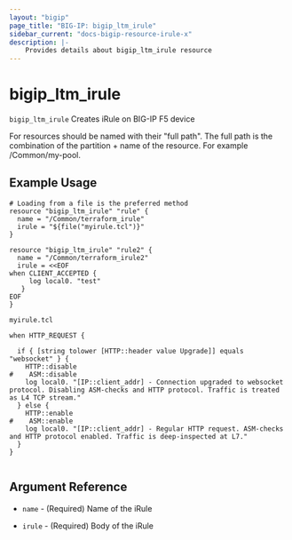 ```yaml
---
layout: "bigip"
page_title: "BIG-IP: bigip_ltm_irule"
sidebar_current: "docs-bigip-resource-irule-x"
description: |-
    Provides details about bigip_ltm_irule resource
---
```


# bigip\_ltm\_irule

`bigip_ltm_irule` Creates iRule on BIG-IP F5 device

For resources should be named with their "full path". The full path is the combination of the partition + name of the resource. For example /Common/my-pool.


## Example Usage


```hcl
# Loading from a file is the preferred method
resource "bigip_ltm_irule" "rule" {
  name = "/Common/terraform_irule"
  irule = "${file("myirule.tcl")}"
}

resource "bigip_ltm_irule" "rule2" {
  name = "/Common/terraform_irule2"
  irule = <<EOF
when CLIENT_ACCEPTED {
     log local0. "test"
   }
EOF
}

myirule.tcl

when HTTP_REQUEST {

  if { [string tolower [HTTP::header value Upgrade]] equals "websocket" } {
    HTTP::disable
#    ASM::disable
    log local0. "[IP::client_addr] - Connection upgraded to websocket protocol. Disabling ASM-checks and HTTP protocol. Traffic is treated as L4 TCP stream."
  } else {
    HTTP::enable
#    ASM::enable
    log local0. "[IP::client_addr] - Regular HTTP request. ASM-checks and HTTP protocol enabled. Traffic is deep-inspected at L7."
  }
}


```      

## Argument Reference


* `name` - (Required) Name of the iRule

* `irule` - (Required) Body of the iRule
